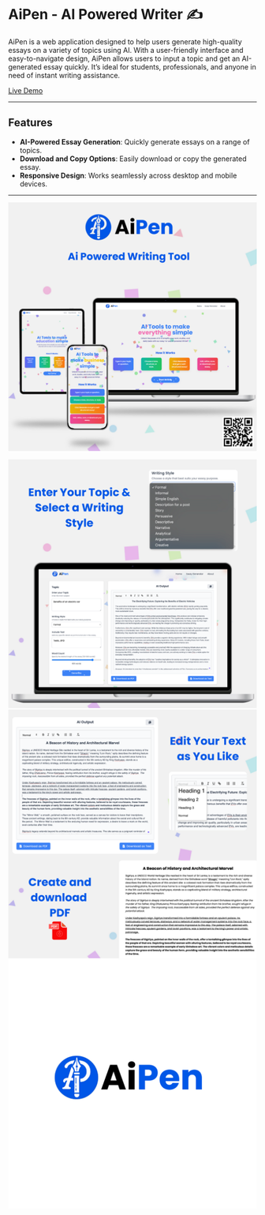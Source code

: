 # AiPen - AI Powered Writer ✍️

AiPen is a web application designed to help users generate high-quality essays on a variety of topics using AI. With a user-friendly interface and easy-to-navigate design, AiPen allows users to input a topic and get an AI-generated essay quickly. It’s ideal for students, professionals, and anyone in need of instant writing assistance.

[Live Demo](https://aipenapp.netlify.app/)

---

## Features

- **AI-Powered Essay Generation**: Quickly generate essays on a range of topics.
- **Download and Copy Options**: Easily download or copy the generated essay.
- **Responsive Design**: Works seamlessly across desktop and mobile devices.

---

![Home Page](./about/1.png)

![Home Page](./about/2.png)
![Home Page](./about/3.png)
![Home Page](./about/4.png)


